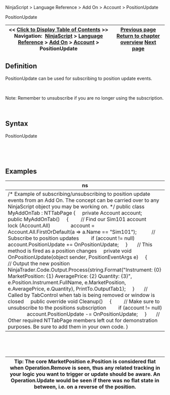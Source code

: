 ﻿


NinjaScript \> Language Reference \> Add On \> Account \> PositionUpdate






















PositionUpdate







| \<\< [Click to Display Table of Contents](positionupdate.md) \>\> **Navigation:**     [NinjaScript](ninjascript-1.md) \> [Language Reference](language_reference_wip-1.md) \> [Add On](add_on-1.md) \> [Account](account_class-1.md) \> PositionUpdate | [Previous page](positions_account-1.md) [Return to chapter overview](account_class-1.md) [Next page](simulationaccountreset-1.md) |
| --- | --- |











## Definition


PositionUpdate can be used for subscribing to position update events.


 


Note: Remember to unsubscribe if you are no longer using the subscription.


 


## Syntax


PositionUpdate


 


 


## Examples




| ns |
| --- |
| /\* Example of subscribing/unsubscribing to position update events from an Add On. The concept can be carried over to any NinjaScript object you may be working on. \*/ public class MyAddOnTab : NTTabPage {      private Account account;      public MyAddOnTab()      {          // Find our Sim101 account          lock (Account.All)                account \= Account.All.FirstOrDefault(a \=\> a.Name \=\= "Sim101");            // Subscribe to position updates          if (account !\= null)                account.PositionUpdate \+\= OnPositionUpdate;      }        // This method is fired as a position changes      private void OnPositionUpdate(object sender, PositionEventArgs e)      {          // Output the new position          NinjaTrader.Code.Output.Process(string.Format("Instrument: {0} MarketPosition: {1} AveragePrice: {2} Quantity: {3}",                e.Position.Instrument.FullName, e.MarketPosition, e.AveragePrice, e.Quantity), PrintTo.OutputTab1\);      }        // Called by TabControl when tab is being removed or window is closed      public override void Cleanup()      {          // Make sure to unsubscribe to the positions subscription          if (account !\= null)                account.PositionUpdate \-\= OnPositionUpdate;      }        // Other required NTTabPage members left out for demonstration purposes. Be sure to add them in your own code. } |



 


 




| Tip: The core MarketPosition e.Position is considered flat when Operation.Remove is seen, thus any related tracking in your logic you want to trigger or update should be aware. An Operation.Update would be seen if there was no flat state in between, i.e. on a reverse of the position. |
| --- |









